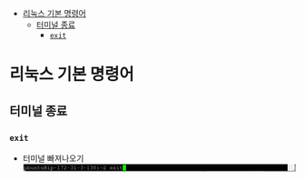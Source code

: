 - [리눅스 기본 명령어](#리눅스-기본-명령어)
  - [터미널 종료](#터미널-종료)
    - [`exit`](#exit)

# 리눅스 기본 명령어

## 터미널 종료

### `exit`

- 터미널 빠져나오기
  ![](imgs/img37.png)
